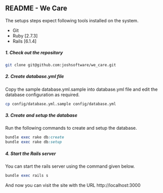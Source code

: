 ## README - We Care

The setups steps expect following tools installed on the system.

- Git
- Ruby [2.7.3]
- Rails [6.1.4]

##### 1. Check out the repository

```bash
git clone git@github.com:joshsoftware/we_care.git
```

##### 2. Create database.yml file

Copy the sample database.yml.sample into database.yml file and edit the database configuration as required.

```bash
cp config/database.yml.sample config/database.yml
```

##### 3. Create and setup the database

Run the following commands to create and setup the database.

```ruby
bundle exec rake db:create
bundle exec rake db:setup
```

##### 4. Start the Rails server

You can start the rails server using the command given below.

```ruby
bundle exec rails s
```

And now you can visit the site with the URL http://localhost:3000